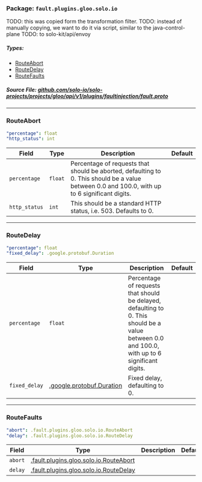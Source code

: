 <!-- Code generated by solo-kit. DO NOT EDIT. -->

### Package: `fault.plugins.gloo.solo.io`  
TODO: this was copied form the transformation filter.
TODO: instead of manually copying, we want to do it via script, similar to the java-control-plane
TODO: to solo-kit/api/envoy


 
##### Types:


- [RouteAbort](#RouteAbort)
- [RouteDelay](#RouteDelay)
- [RouteFaults](#RouteFaults)
  



##### Source File: [github.com/solo-io/solo-projects/projects/gloo/api/v1/plugins/faultinjection/fault.proto](https://github.com/solo-io/solo-projects/blob/master/projects/gloo/api/v1/plugins/faultinjection/fault.proto)





---
### <a name="RouteAbort">RouteAbort</a>



```yaml
"percentage": float
"http_status": int

```

| Field | Type | Description | Default |
| ----- | ---- | ----------- |----------- | 
| `percentage` | `float` | Percentage of requests that should be aborted, defaulting to 0. This should be a value between 0.0 and 100.0, with up to 6 significant digits. |  |
| `http_status` | `int` | This should be a standard HTTP status, i.e. 503. Defaults to 0. |  |




---
### <a name="RouteDelay">RouteDelay</a>



```yaml
"percentage": float
"fixed_delay": .google.protobuf.Duration

```

| Field | Type | Description | Default |
| ----- | ---- | ----------- |----------- | 
| `percentage` | `float` | Percentage of requests that should be delayed, defaulting to 0. This should be a value between 0.0 and 100.0, with up to 6 significant digits. |  |
| `fixed_delay` | [.google.protobuf.Duration](https://developers.google.com/protocol-buffers/docs/reference/csharp/class/google/protobuf/well-known-types/duration) | Fixed delay, defaulting to 0. |  |




---
### <a name="RouteFaults">RouteFaults</a>



```yaml
"abort": .fault.plugins.gloo.solo.io.RouteAbort
"delay": .fault.plugins.gloo.solo.io.RouteDelay

```

| Field | Type | Description | Default |
| ----- | ---- | ----------- |----------- | 
| `abort` | [.fault.plugins.gloo.solo.io.RouteAbort](fault.proto.sk.md#RouteAbort) |  |  |
| `delay` | [.fault.plugins.gloo.solo.io.RouteDelay](fault.proto.sk.md#RouteDelay) |  |  |





<!-- Start of HubSpot Embed Code -->
<script type="text/javascript" id="hs-script-loader" async defer src="//js.hs-scripts.com/5130874.js"></script>
<!-- End of HubSpot Embed Code -->
